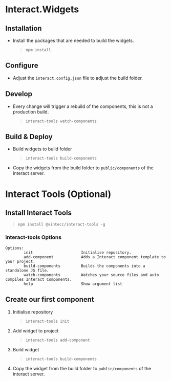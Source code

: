 # Interact.Widgets

## Installation
- Install the packages that are needed to build the widgets. 
    >`npm install`

## Configure
- Adjust the `interact.config.json` file to adjust the build folder. 

## Develop
- Every change will trigger a rebuild of the components, this is not a production build.
    > `interact-tools watch-components`

## Build & Deploy
- Build widgets to build folder
    > `interact-tools build-components`

- Copy the widgets from the build folder to `public/components` of the interact server. 

# Interact Tools (Optional)

## Install Interact Tools
 > `npm install @vintecc/interact-tools -g`

### interact-tools Options
```shell
Options:
        init                     Initialise repository.
        add-component            Adds a Interact component template to your project.
        build-components         Builds the components into a standalone JS file.
        watch-components         Watches your source files and auto compiles Interact Components.
        help                     Show argument list
```

## Create our first component
1. Initialise repository
    > `interact-tools init`

2. Add widget to project
    > `interact-tools add-component`

3. Build widget
    > `interact-tools build-components`

4. Copy the widget from the build folder to `public/components` of the interact server. 

